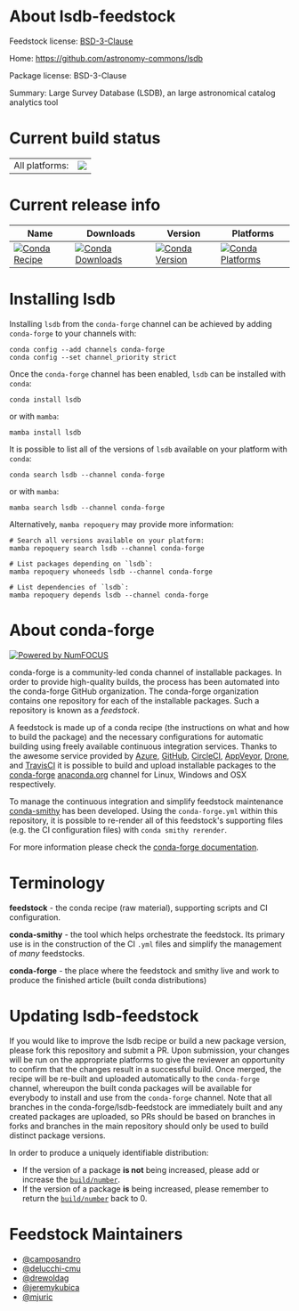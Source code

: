 About lsdb-feedstock
====================

Feedstock license: [BSD-3-Clause](https://github.com/conda-forge/lsdb-feedstock/blob/main/LICENSE.txt)

Home: https://github.com/astronomy-commons/lsdb

Package license: BSD-3-Clause

Summary: Large Survey Database (LSDB), an large astronomical catalog analytics tool

Current build status
====================


<table><tr><td>All platforms:</td>
    <td>
      <a href="https://dev.azure.com/conda-forge/feedstock-builds/_build/latest?definitionId=21358&branchName=main">
        <img src="https://dev.azure.com/conda-forge/feedstock-builds/_apis/build/status/lsdb-feedstock?branchName=main">
      </a>
    </td>
  </tr>
</table>

Current release info
====================

| Name | Downloads | Version | Platforms |
| --- | --- | --- | --- |
| [![Conda Recipe](https://img.shields.io/badge/recipe-lsdb-green.svg)](https://anaconda.org/conda-forge/lsdb) | [![Conda Downloads](https://img.shields.io/conda/dn/conda-forge/lsdb.svg)](https://anaconda.org/conda-forge/lsdb) | [![Conda Version](https://img.shields.io/conda/vn/conda-forge/lsdb.svg)](https://anaconda.org/conda-forge/lsdb) | [![Conda Platforms](https://img.shields.io/conda/pn/conda-forge/lsdb.svg)](https://anaconda.org/conda-forge/lsdb) |

Installing lsdb
===============

Installing `lsdb` from the `conda-forge` channel can be achieved by adding `conda-forge` to your channels with:

```
conda config --add channels conda-forge
conda config --set channel_priority strict
```

Once the `conda-forge` channel has been enabled, `lsdb` can be installed with `conda`:

```
conda install lsdb
```

or with `mamba`:

```
mamba install lsdb
```

It is possible to list all of the versions of `lsdb` available on your platform with `conda`:

```
conda search lsdb --channel conda-forge
```

or with `mamba`:

```
mamba search lsdb --channel conda-forge
```

Alternatively, `mamba repoquery` may provide more information:

```
# Search all versions available on your platform:
mamba repoquery search lsdb --channel conda-forge

# List packages depending on `lsdb`:
mamba repoquery whoneeds lsdb --channel conda-forge

# List dependencies of `lsdb`:
mamba repoquery depends lsdb --channel conda-forge
```


About conda-forge
=================

[![Powered by
NumFOCUS](https://img.shields.io/badge/powered%20by-NumFOCUS-orange.svg?style=flat&colorA=E1523D&colorB=007D8A)](https://numfocus.org)

conda-forge is a community-led conda channel of installable packages.
In order to provide high-quality builds, the process has been automated into the
conda-forge GitHub organization. The conda-forge organization contains one repository
for each of the installable packages. Such a repository is known as a *feedstock*.

A feedstock is made up of a conda recipe (the instructions on what and how to build
the package) and the necessary configurations for automatic building using freely
available continuous integration services. Thanks to the awesome service provided by
[Azure](https://azure.microsoft.com/en-us/services/devops/), [GitHub](https://github.com/),
[CircleCI](https://circleci.com/), [AppVeyor](https://www.appveyor.com/),
[Drone](https://cloud.drone.io/welcome), and [TravisCI](https://travis-ci.com/)
it is possible to build and upload installable packages to the
[conda-forge](https://anaconda.org/conda-forge) [anaconda.org](https://anaconda.org/)
channel for Linux, Windows and OSX respectively.

To manage the continuous integration and simplify feedstock maintenance
[conda-smithy](https://github.com/conda-forge/conda-smithy) has been developed.
Using the ``conda-forge.yml`` within this repository, it is possible to re-render all of
this feedstock's supporting files (e.g. the CI configuration files) with ``conda smithy rerender``.

For more information please check the [conda-forge documentation](https://conda-forge.org/docs/).

Terminology
===========

**feedstock** - the conda recipe (raw material), supporting scripts and CI configuration.

**conda-smithy** - the tool which helps orchestrate the feedstock.
                   Its primary use is in the construction of the CI ``.yml`` files
                   and simplify the management of *many* feedstocks.

**conda-forge** - the place where the feedstock and smithy live and work to
                  produce the finished article (built conda distributions)


Updating lsdb-feedstock
=======================

If you would like to improve the lsdb recipe or build a new
package version, please fork this repository and submit a PR. Upon submission,
your changes will be run on the appropriate platforms to give the reviewer an
opportunity to confirm that the changes result in a successful build. Once
merged, the recipe will be re-built and uploaded automatically to the
`conda-forge` channel, whereupon the built conda packages will be available for
everybody to install and use from the `conda-forge` channel.
Note that all branches in the conda-forge/lsdb-feedstock are
immediately built and any created packages are uploaded, so PRs should be based
on branches in forks and branches in the main repository should only be used to
build distinct package versions.

In order to produce a uniquely identifiable distribution:
 * If the version of a package **is not** being increased, please add or increase
   the [``build/number``](https://docs.conda.io/projects/conda-build/en/latest/resources/define-metadata.html#build-number-and-string).
 * If the version of a package **is** being increased, please remember to return
   the [``build/number``](https://docs.conda.io/projects/conda-build/en/latest/resources/define-metadata.html#build-number-and-string)
   back to 0.

Feedstock Maintainers
=====================

* [@camposandro](https://github.com/camposandro/)
* [@delucchi-cmu](https://github.com/delucchi-cmu/)
* [@drewoldag](https://github.com/drewoldag/)
* [@jeremykubica](https://github.com/jeremykubica/)
* [@mjuric](https://github.com/mjuric/)

